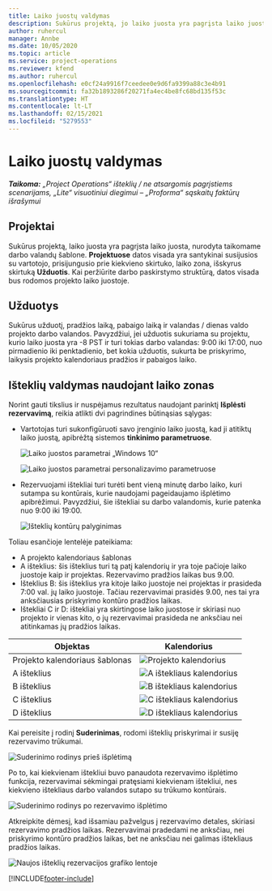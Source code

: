 ```yaml
---
title: Laiko juostų valdymas
description: Sukūrus projektą, jo laiko juosta yra pagrįsta laiko juosta, nurodyta taikomame darbo valandų šablone.
author: ruhercul
manager: Annbe
ms.date: 10/05/2020
ms.topic: article
ms.service: project-operations
ms.reviewer: kfend
ms.author: ruhercul
ms.openlocfilehash: e0cf24a9916f7ceedee0e9d6fa9399a88c3e4b91
ms.sourcegitcommit: fa32b1893286f20271fa4ec4be8fc68bd135f53c
ms.translationtype: HT
ms.contentlocale: lt-LT
ms.lasthandoff: 02/15/2021
ms.locfileid: "5279553"
---
```

# <a name="manage-time-zones"></a>Laiko juostų valdymas

_**Taikoma:** „Project Operations“ išteklių / ne atsargomis pagrįstiems scenarijams, „Lite“ visuotiniui diegimui – „Proforma“ sąskaitų faktūrų išrašymui_


## <a name="projects"></a>Projektai

Sukūrus projektą, laiko juosta yra pagrįsta laiko juosta, nurodyta taikomame darbo valandų šablone. **Projektuose** datos visada yra santykinai susijusios su vartotojo, prisijungusio prie kiekvieno skirtuko, laiko zona, išskyrus skirtuką **Užduotis**. Kai peržiūrite darbo paskirstymo struktūrą, datos visada bus rodomos projekto laiko juostoje.

## <a name="tasks"></a>Užduotys

Sukūrus užduotį, pradžios laiką, pabaigo laiką ir valandas / dienas valdo projekto darbo valandos. Pavyzdžiui, jei užduotis sukuriama su projektu, kurio laiko juosta yra -8 PST ir turi tokias darbo valandas: 9:00 iki 17:00, nuo pirmadienio iki penktadienio, bet kokia užduotis, sukurta be priskyrimo, laikysis projekto kalendoriaus pradžios ir pabaigos laiko.

## <a name="manage-resources-with-time-zones"></a>Išteklių valdymas naudojant laiko zonas

Norint gauti tikslius ir nuspėjamus rezultatus naudojant parinktį **Išplėsti rezervavimą**, reikia atlikti dvi pagrindines būtinąsias sąlygas:  

- Vartotojas turi sukonfigūruoti savo įrenginio laiko juostą, kad ji atitiktų laiko juostą, apibrėžtą sistemos **tinkinimo parametruose**.
 
  ![Laiko juostos parametrai „Windows 10“](media/reconcile-assignments-03.png)

  ![Laiko juostos parametrai personalizavimo parametruose](media/reconcile-assignments-04.png)
 
- Rezervuojami ištekliai turi turėti bent vieną minutę darbo laiko, kuri sutampa su kontūrais, kurie naudojami pageidaujamo išplėtimo apibrėžimui. Pavyzdžiui, šie ištekliai su darbo valandomis, kurie patenka nuo 9:00 iki 19:00. 

  ![Išteklių kontūrų palyginimas](media/reconcile-assignments-05.png)

Toliau esančioje lentelėje pateikiama:

- A projekto kalendoriaus šablonas
- A išteklius: šis išteklius turi tą patį kalendorių ir yra toje pačioje laiko juostoje kaip ir projektas. Rezervavimo pradžios laikas bus 9.00.
- Išteklius B: šis išteklius yra kitoje laiko juostoje nei projektas ir prasideda 7:00 val. jų laiko juostoje. Tačiau rezervavimai prasidės 9.00, nes tai yra anksčiausias priskyrimo kontūro pradžios laikas.
- Ištekliai C ir D: ištekliai yra skirtingose laiko juostose ir skiriasi nuo projekto ir vienas kito, o jų rezervavimai prasideda ne anksčiau nei atitinkamas jų pradžios laikas.

|Objektas  |Kalendorius  |
|-|-|
|Projekto kalendoriaus šablonas   | ![Projekto kalendorius](media/reconcile-assignments-06.png) |
|A išteklius  | ![A ištekliaus kalendorius](media/reconcile-assignments-06.png) |
|B išteklius  |  ![B ištekliaus kalendorius](media/reconcile-assignments-07.png) |
|C išteklius  |  ![C ištekliaus kalendorius](media/reconcile-assignments-08.png) |
|D išteklius  | ![D ištekliaus kalendorius](media/reconcile-assignments-09.png)  |
 
Kai pereisite į rodinį **Suderinimas**, rodomi išteklių priskyrimai ir susiję rezervavimo trūkumai.

![Suderinimo rodinys prieš išplėtimą](media/reconcile-assignments-10.png)

Po to, kai kiekvienam ištekliui buvo panaudota rezervavimo išplėtimo funkcija, rezervavimai sėkmingai pratęsiami kiekvienam ištekliui, nes kiekvieno ištekliaus darbo valandos sutapo su trūkumo kontūrais.

![Suderinimo rodinys po rezervavimo išplėtimo](media/reconcile-assignments-11.png) 

Atkreipkite dėmesį, kad išsamiau pažvelgus į rezervavimo detales, skiriasi rezervavimo pradžios laikas. Rezervavimai pradedami ne anksčiau, nei priskyrimo kontūro pradžios laikas, bet ne anksčiau nei galimas ištekliaus pradžios laikas.

![Naujos išteklių rezervacijos grafiko lentoje](media/reconcile-assignments-12.png)


[!INCLUDE[footer-include](../includes/footer-banner.md)]